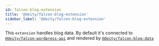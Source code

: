 ```yaml
---
id: falcon-blog-extension
title: '@deity/falcon-blog-extension'
sidebar_label: '@deity/falcon-blog-extension'
---
```


This `extension` handles blog data. By default it's connected to [`@deity/falcon-wordpress-api`](/docs/platform/packages/falcon-wordpress-api) and rendered by [`@deity/falcon-blog-data`](/docs/platform/packages/falcon-blog-data)
